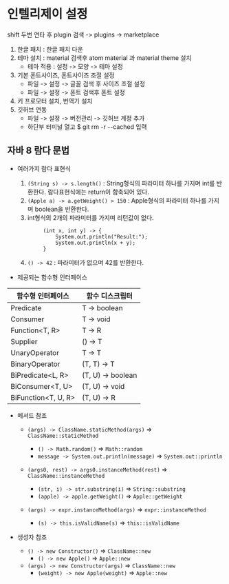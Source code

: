 # 인텔리제이 설정
shift 두번 연타 후 plugin 검색 -> plugins -> marketplace 
1. 한글 패치 : 한글 패치 다운
2. 테마 설치 : material 검색후 atom material 과 material theme 설치
   * 테마 적용 : 설정 -> 모양 -> 테마 설정
3. 기본 폰트사이즈, 폰트사이즈 조절 설정
   - 파일 -> 설정 -> 글꼴 검색 후 사이즈 조절 설정
   - 파일 -> 설정 -> 폰트 검색후 폰트 설정
4. 키 프로모터 설치, 번역기 설치
5. 깃허브 연동
   - 파일 -> 설정 -> 버전관리 -> 깃허브 계정 추가
   - 하단부 터미널 열고 $ git rm -r --cached 입력

## 자바 8 람다 문법
- 여러가지 람다 표현식
   1. `(String s) -> s.length()` : String형식의 파라미터 하나를 가지며 int를 반환한다. 람다표현식에는 return이 함축되어 있다.
   2. `(Apple a) -> a.getWeight() > 150` : Apple형식의 파라미터 하나를 가지며 boolean을 반환한다.
   3. int형식의 2개의 파라미터를 가지며 리턴값이 없다.
       ```
            (int x, int y) -> {
                System.out.println("Result:");
                System.out.println(x + y);
            }
       ```
   4. `() -> 42` : 파라미터가 없으며 42를 반환한다.

- 제공되는 함수형 인터페이스

| 함수형 인터페이스           | 함수 디스크립터          |
|---------------------|-------------------|
| Predicate<T>        | T -> boolean      |
 | Consumer<T>         | T -> void         |
| Function<T, R>      | T -> R            |
| Supplier<T>         | () -> T           |
| UnaryOperator<T>    | T -> T            |
| BinaryOperator<T>   | (T, T) -> T       |
| BiPredicate<L, R>   | (T, U) -> boolean |
| BiConsumer<T, U>    | (T, U) -> void    |
| BiFunction<T, U, R> | (T, U) -> R       |

- 메서드 참조
   - `(args) -> ClassName.staticMethod(args)` => `ClassName::staticMethod`
      - `() -> Math.random()` => `Math::random`
      - `message -> System.out.println(message)` => `System.out::println`

   - `(args0, rest) -> args0.instanceMethod(rest)` => `ClassName::instanceMethod`
      - `(str, i) -> str.substring(i)` => `String::substring`
      - `(apple) -> apple.getWeight()` => `Apple::getWeight`
   - `(args) -> expr.instanceMethod(args)` => `expr::instanceMethod`
      - `(s) -> this.isValidName(s)` => `this::isValidName`

- 생성자 참조
   - `() -> new Constructor()` => `ClassName::new`
      - `() -> new Apple()`  => `Apple::new`
   - `(args) -> new Constructor(args)` => `ClassName::new`
      - `(weight) -> new Apple(weight)` => `Apple::new`